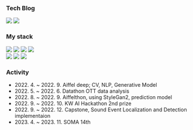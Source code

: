 <div>
<h3>Tech Blog</h3>
  <a href="https://jujemu.tistory.com/"><img src="https://img.shields.io/badge/tistory-F05138?style=for-the-badge&logo=Tistory&logoColor=white"></a>
  <a href="https://velog.io/@jujemu"><img src="https://img.shields.io/badge/velog-20C997?style=for-the-badge&logo=Velog&logoColor=white"></a>

<p>
  <h3>My stack</h3>
  <img src="https://img.shields.io/badge/java-4E7896?style=for-the-badge&logo=Java&logoColor=white">
  <img src="https://img.shields.io/badge/Spring-68BD45?style=for-the-badge&logo=spring&logoColor=white">
  <img src="https://img.shields.io/badge/AWS-FF6F00?style=for-the-badge&logo=Aws&logoColor=white">
  <img src="https://img.shields.io/badge/mySQL-3776AB?style=for-the-badge&logo=Mysql&logoColor=white">
  <br>
  <img src="https://img.shields.io/badge/Docker-0092E6?style=for-the-badge&logo=Docker&logoColor=white">
  <img src="https://img.shields.io/badge/python3-3776AB?style=for-the-badge&logo=Python&logoColor=white">  
  <img src="https://img.shields.io/badge/pytorch-EE4C2C?style=for-the-badge&logo=Pytorch&logoColor=white">
</p>

<h3>Activity</h3>
<ul>
  <li>2022. 4. ~ 2022. 9. Aiffel deep; CV, NLP, Generative Model</li>
  <li>2022. 5. ~ 2022. 6. Datathon OTT data analysis</li>
  <li>2022. 8. ~ 2022. 9. Aiffelthon, using StyleGan2, prediction model</li>
  <li>2022. 9. ~ 2022. 10. KW AI Hackathon 2nd prize</li>
  <li>2022. 9. ~ 2022. 12. Capstone, Sound Event Localization and Detection implementaion</li>
  <li>2023. 4. ~ 2023. 11. SOMA 14th</li>
 </ul>
</div>
